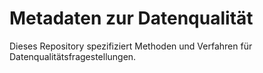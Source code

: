 # Metadaten zur Datenqualität
Dieses Repository spezifiziert Methoden und Verfahren für Datenqualitätsfragestellungen.
